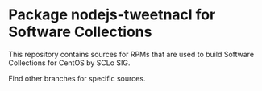 # Package nodejs-tweetnacl for Software Collections

This repository contains sources for RPMs that are used
to build Software Collections for CentOS by SCLo SIG.

Find other branches for specific sources.
